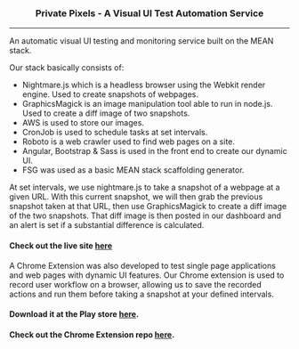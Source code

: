 <h3 align="center">Private Pixels - A Visual UI Test Automation Service</h3>

---

An automatic visual UI testing and monitoring service built on the MEAN stack.

Our stack basically consists of:
- Nightmare.js which is a headless browser using the Webkit render engine. Used to create snapshots of webpages.
- GraphicsMagick is an image manipulation tool able to run in node.js. Used to create a diff image of two snapshots.
- AWS is used to store our images.
- CronJob is used to schedule tasks at set intervals. 
- Roboto is a web crawler used to find web pages on a site. 
- Angular, Bootstrap & Sass is used in the front end to create our dynamic UI.
- FSG was used as a basic MEAN stack scaffolding generator.

At set intervals, we use nightmare.js to take a snapshot of a webpage at a given URL. With this current snapshot, we will then grab the previous snapshot taken at that URL, then use GraphicsMagick to create a diff image of the two snapshots. That diff image is then posted in our dashboard and an alert is set if a substantial difference is calculated.

#### Check out the live site [here](http://www.privatepixels.today)

A Chrome Extension was also developed to test single page applications and web pages with dynamic UI features. Our Chrome extension is used to record user workflow on a browser, allowing us to save the recorded actions and run them before taking a snapshot at your defined intervals.

#### Download it at the Play store [here](https://chrome.google.com/webstore/detail/private-pixels-step-recor/mjmcnfmjfnhdpngopmpdlegjpidnnmip).

#### Check out the Chrome Extension repo [here](https://github.com/vatteh/doraemon_recorder).